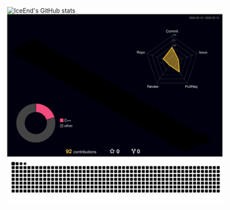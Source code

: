 ![IceEnd's GitHub stats](https://github-immortality.vercel.app/api?username=rich04lin)
<img src="https://raw.githubusercontent.com/rich04lin/rich04lin/main/profile-3d-contrib/profile-night-rainbow.svg" alt="profile-night-rainbow" style="width: 500px;">
‍<picture>
  <source media="(prefers-color-scheme: dark)" srcset="https://raw.githubusercontent.com/rich04lin/rich04lin/output/github-contribution-grid-snake-dark.svg">
  <source media="(prefers-color-scheme: light)" srcset="https://raw.githubusercontent.com/rich04lin/rich04lin/output/github-contribution-grid-snake.svg">
  <img alt="github contribution grid snake animation" src="https://raw.githubusercontent.com/rich04lin/rich04lin/output/github-contribution-grid-snake.svg">
</picture>

